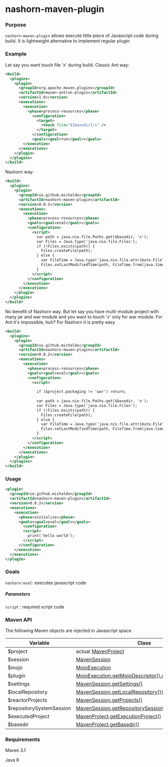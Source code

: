 # nashorn-maven-plugin

### Purpose

`nashorn-maven-plugin` allows execute little piece of Javascript code during build. It is lightweight 
alternative to implement regular plugin

### Example

Let say you want touch file 'x' during build. Classic Ant way:
```xml
<build>
  <plugins>
    <plugin>
      <groupId>org.apache.maven.plugins</groupId>
      <artifactId>maven-antrun-plugin</artifactId>
      <version>1.6</version>
      <executions>
        <execution>
          <phase>process-resources</phase>
            <configuration>
              <target>
                <touch file="${basedir}/x" />
              </target>
            </configuration>
            <goals><goal>run</goal></goals>
        </execution>
      </executions>
    </plugin>
  </plugins>
</build>
```

Nashorn  way:

```xml
<build>
  <plugins>
    <plugin>
      <groupId>io.github.michaldo</groupId>
      <artifactId>nashorn-maven-plugin</artifactId>
      <version>0.0.2</version>
      <executions>
        <execution>
          <phase>process-resources</phase>
          <goals><goal>eval</goal></goals>
          <configuration>
            <script>
              var path = java.nio.file.Paths.get($basedir, 'x');
              var Files = Java.type('java.nio.file.Files');
              if (!Files.exists(path)) {
                Files.createFile(path);
              } else {
                var FileTime = Java.type('java.nio.file.attribute.FileTime');
                Files.setLastModifiedTime(path, FileTime.from(java.time.Instant.now()))
              }
            </script>
          </configuration>
        </execution>
      </executions>
    </plugin>
  </plugins>
</build>
```

No benefit of Nashorn way. But let say you have multi-module project with many jar and war module and you want to touch 'x' 
only for war module. For Ant it's impossible, huh? For Nashorn it is pretty easy

```xml
<build>
  <plugins>
    <plugin>
      <groupId>io.github.michaldo</groupId>
      <artifactId>nashorn-maven-plugin</artifactId>
      <version>0.0.2</version>
      <executions>
        <execution>
          <phase>process-resources</phase>
          <goals><goal>eval</goal></goals>
          <configuration>
            <script>
              
              if ($project.packaging != 'war') return;
              
              var path = java.nio.file.Paths.get($basedir, 'x');
              var Files = Java.type('java.nio.file.Files');
              if (!Files.exists(path)) {
                Files.createFile(path);
              } else {
                var FileTime = Java.type('java.nio.file.attribute.FileTime');
                Files.setLastModifiedTime(path, FileTime.from(java.time.Instant.now()))
              }
            </script>
          </configuration>
        </execution>
      </executions>
    </plugin>
  </plugins>
</build>
```

### Usage
```xml
<plugin>
  <groupId>io.github.michaldo</groupId>
  <artifactId>nashorn-maven-plugin</artifactId>
  <version>0.0.2</version>
  <executions>
    <execution>
      <phase>initialize</phase>
      <goals><goal>eval</goal></goals>
        <configuration>
        <script>
          print('hello world');
        </script>
      </configuration>
    </execution>
  </executions>
</plugin>
```

### Goals
`nashorn:eval`: executes javascript code
##### Parameters
`script` : required script code

### Maven API
The following Maven objects are injected in Javascript space

| Variable | Class
|--- | --- 
|$project| actual [MavenProject](https://maven.apache.org/ref/3.1.1/maven-core/apidocs/org/apache/maven/project/MavenProject.html)
|$session| [MavenSession](https://maven.apache.org/ref/3.1.1/maven-core/apidocs/org/apache/maven/execution/MavenSession.html)
|$mojo|[MojoExecution](https://maven.apache.org/ref/3.1.1/maven-core/apidocs/org/apache/maven/plugin/MojoExecution.html)
|$plugin|[MojoExecution.getMojoDescriptor().getPluginDescriptor()](http://maven.apache.org/ref/3.1.1/maven-plugin-api/apidocs/org/apache/maven/plugin/descriptor/MojoDescriptor.html)
|$settings|[MavenSession.getSettings()](http://maven.apache.org/ref/3.1.1/maven-settings/apidocs/org/apache/maven/settings/Settings.html)
|$localRepository|[MavenSession.getLocalRepository()()](http://maven.apache.org/ref/3.1.1/maven-artifact/apidocs/org/apache/maven/artifact/repository/ArtifactRepository.html)
|$reactorProjects|[MavenSession.getProjects()](https://maven.apache.org/ref/3.1.1/maven-core/apidocs/org/apache/maven/execution/MavenSession.html#getProjects%28%29)
|$repositorySystemSession|[MavenSession.getRepositorySession()](https://maven.apache.org/ref/3.1.1/maven-core/apidocs/org/apache/maven/execution/MavenSession.html#getRepositorySession%28%29)
|$executedProject|[MavenProject.getExecutionProject()](https://maven.apache.org/ref/3.1.1/maven-core/apidocs/org/apache/maven/project/MavenProject.html#getExecutionProject%28%29)
|$basedir|[MavenProject.getBasedir()](https://maven.apache.org/ref/3.1.1/maven-core/apidocs/org/apache/maven/project/MavenProject.html#getBasedir%28%29)

### Requirements

Maven 3.1

Java 8
